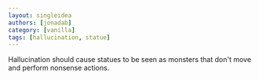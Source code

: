 ```yaml
---
layout: singleidea
authors: [jonadab]
category: [vanilla]
tags: [hallucination, statue]
---
```

Hallucination should cause statues to be seen as monsters that don't move and perform nonsense actions.
